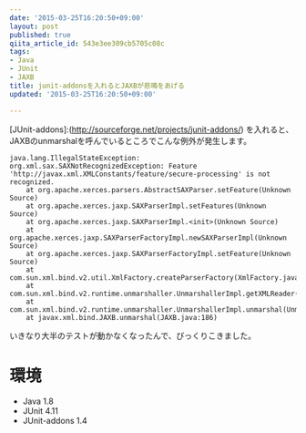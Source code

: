 ```yaml
---
date: '2015-03-25T16:20:50+09:00'
layout: post
published: true
qiita_article_id: 543e3ee309cb5705c08c
tags:
- Java
- JUnit
- JAXB
title: junit-addonsを入れるとJAXBが悲鳴をあげる
updated: '2015-03-25T16:20:50+09:00'

---
```

[JUnit-addons]:(http://sourceforge.net/projects/junit-addons/) を入れると、JAXBのunmarshalを呼んでいるところでこんな例外が発生します。  
  
```
java.lang.IllegalStateException: org.xml.sax.SAXNotRecognizedException: Feature 'http://javax.xml.XMLConstants/feature/secure-processing' is not recognized.
	at org.apache.xerces.parsers.AbstractSAXParser.setFeature(Unknown Source)
	at org.apache.xerces.jaxp.SAXParserImpl.setFeatures(Unknown Source)
	at org.apache.xerces.jaxp.SAXParserImpl.<init>(Unknown Source)
	at org.apache.xerces.jaxp.SAXParserFactoryImpl.newSAXParserImpl(Unknown Source)
	at org.apache.xerces.jaxp.SAXParserFactoryImpl.setFeature(Unknown Source)
	at com.sun.xml.bind.v2.util.XmlFactory.createParserFactory(XmlFactory.java:128)
	at com.sun.xml.bind.v2.runtime.unmarshaller.UnmarshallerImpl.getXMLReader(UnmarshallerImpl.java:154)
	at com.sun.xml.bind.v2.runtime.unmarshaller.UnmarshallerImpl.unmarshal(UnmarshallerImpl.java:291)
	at javax.xml.bind.JAXB.unmarshal(JAXB.java:186)
```  
  
いきなり大半のテストが動かなくなったんで、びっくりこきました。  
  
# 環境  
  
- Java 1.8  
- JUnit 4.11  
- JUnit-addons 1.4  
  
